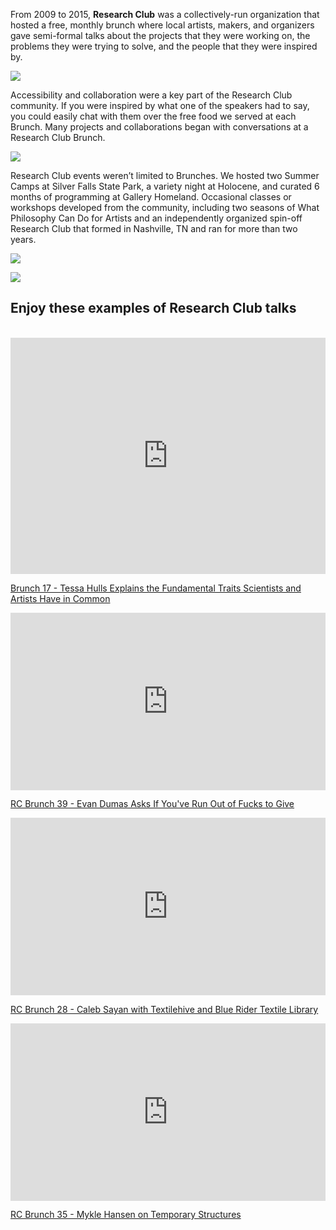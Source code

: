 ---
---


  
From 2009 to 2015, **Research Club** was a collectively-run organization that hosted a free, monthly brunch where local artists, makers, and organizers gave semi-formal talks about the projects that they were working on, the problems they were trying to solve, and the people that they were inspired by.

  
![](/Memex/assets/rc/rc-1.jpg)
  

Accessibility and collaboration were a key part of the Research Club community. If you were inspired by what one of the speakers had to say, you could easily chat with them over the free food we served at each Brunch. Many projects and collaborations began with conversations at a Research Club Brunch.

  
![](/Memex/assets/rc/rc-2.jpg)
  

Research Club events weren’t limited to Brunches. We hosted two Summer Camps at Silver Falls State Park, a variety night at Holocene, and curated 6 months of programming at Gallery Homeland. Occasional classes or workshops developed from the community, including two seasons of What Philosophy Can Do for Artists and an independently organized spin-off Research Club that formed in Nashville, TN and ran for more than two years.

  
![](/Memex/assets/rc/rc-3.jpg)

![](/Memex/assets/rc/rc-4.jpg)


## **Enjoy these examples of Research Club talks**

  

<br>

  

<div style="padding:75% 0 0 0;position:relative;"><iframe src="https://player.vimeo.com/video/28531695" style="position:absolute;top:0;left:0;width:100%;height:100%;" frameborder="0" allow="autoplay; fullscreen" allowfullscreen></iframe></div><script src="https://player.vimeo.com/api/player.js"></script>

<p><a href="https://vimeo.com/28531695">Brunch 17 - Tessa Hulls Explains the Fundamental Traits Scientists and Artists Have in Common</a> </p>

  

<div style="padding:56.25% 0 0 0;position:relative;"><iframe src="https://player.vimeo.com/video/94607632" style="position:absolute;top:0;left:0;width:100%;height:100%;" frameborder="0" allow="autoplay; fullscreen" allowfullscreen></iframe></div><script src="https://player.vimeo.com/api/player.js"></script>

<p><a href="https://vimeo.com/94607632">RC Brunch 39 - Evan Dumas Asks If You've Run Out of Fucks to Give</a></p>

  

<div style="padding:56.25% 0 0 0;position:relative;"><iframe src="https://player.vimeo.com/video/125835906" style="position:absolute;top:0;left:0;width:100%;height:100%;" frameborder="0" allow="autoplay; fullscreen" allowfullscreen></iframe></div><script src="https://player.vimeo.com/api/player.js"></script>

<p><a href="https://vimeo.com/125835906">RC Brunch 28 - Caleb Sayan with Textilehive and Blue Rider Textile Library</a> </p>

  

<div style="padding:56.25% 0 0 0;position:relative;"><iframe src="https://player.vimeo.com/video/126537084" style="position:absolute;top:0;left:0;width:100%;height:100%;" frameborder="0" allow="autoplay; fullscreen" allowfullscreen></iframe></div><script src="https://player.vimeo.com/api/player.js"></script>

<p><a href="https://vimeo.com/126537084">RC Brunch 35 - Mykle Hansen on Temporary Structures</a> </p>